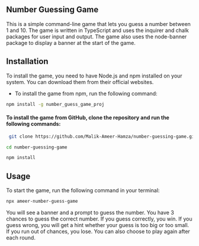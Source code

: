 ## Number Guessing Game

This is a simple command-line game that lets you guess a number between 1 and 10. The game is written in TypeScript and uses the inquirer and chalk packages for user input and output. The game also uses the node-banner package to display a banner at the start of the game.

## Installation

To install the game, you need to have Node.js and npm installed on your system. You can download them from their official websites.
 - To install the game from npm, run the following command:

```bash
npm install -g number_guess_game_proj
```


#### To install the game from GitHub, clone the repository and run the following commands:

```bash
 git clone https://github.com/Malik-Ameer-Hamza/number-guessing-game.git
 ```
 
 ```bash
 cd number-guessing-game
 ```

 ```bash
npm install
 ```


## Usage

To start the game, run the following command in your terminal:

```bash
npx ameer-number-guess-game
```

You will see a banner and a prompt to guess the number. You have 3 chances to guess the correct number. If you guess correctly, you win. If you guess wrong, you will get a hint whether your guess is too big or too small. If you run out of chances, you lose. You can also choose to play again after each round.